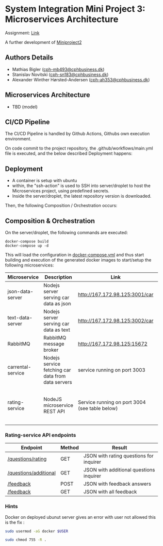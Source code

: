 # System Integration Mini Project 3: Microservices Architecture

Assignment: [Link](https://github.com/datsoftlyngby/soft2019fall-si/blob/master/docs/Sessions/Week47/Assignment.md)

A further development of [Miniproject2](https://github.com/PBA-SOFT-System-Integration-Homework/Miniproject2)

## Authors Details

- Mathias Bigler (cph-mb493@cphbusiness.dk)
- Stanislav Novitski (cph-sn183@cphbusiness.dk)
- Alexander Winther Hørsted-Andersen (cph-ah353@cphbusiness.dk)

## Microservices Architecture

- TBD (model)

## CI/CD Pipeline

The CI/CD Pipeline is handled by Github Actions, Githubs own execution environment. 

On code commit to the project repository, the .github/workflows/main.yml file is executed, and the below described Deployment happens:

## Deployment

- A container is setup with ubuntu
- within, the "ssh-action" is used to SSH into server/droplet to host the Microservices project, using predefined secrets.
- Inside the server/droplet, the latest repository version is downloaded.

Then, the following Composition / Orchestration occurs:


## Composition & Orchestration

On the server/droplet, the following commands are executed:


```
docker-compose build
docker-compose up -d
``` 

This will load the configuration in [docker-compose.yml](docker-compose.yml) and thus start building and execution of the generated docker images to start/setup the following microservices:

Microservice     | Description                            | Link                        | Details
---------------- | -------------------------------------- | --------------------------- | --------------------
json-data-server | Nodejs server serving car data as json | <http://167.172.98.125:3001/car> |
text-data-server | Nodejs server serving car data as text | <http://167.172.98.125:3002/car> |
RabbitMQ         | RabbitMQ message broker                | <http://167.172.98.125:15672>    | guest/guest to login
carrental-service | Nodejs service fetching car data from data servers| service running on port 3003 |
rating-service | NodeJS microservice REST API | Service running on port 3004 (see table below)| Handles user rating questions and additional questions


### Rating-service API endpoints


Endpoint | Method | Result
---------|---------|--------
[/questions/rating](http://167.172.98.125:3004/questions/rating) | GET | JSON with rating questions for inquirer
[/questions/additional](http://167.172.98.125:3004/questions/additional)| GET | JSON with additional questions inquirer
[/feedback](http://167.172.98.125:3004/feedback) | POST | JSON with feedback answers
[/feedback](http://167.172.98.125:3004/feedback) | GET | JSON with all feedback


### Hints
Docker on deployed ubunut server gives an error with user not allowed this is the fix :
```sh 
sudo usermod -aG docker $USER

sudo chmod 755 -R .
```